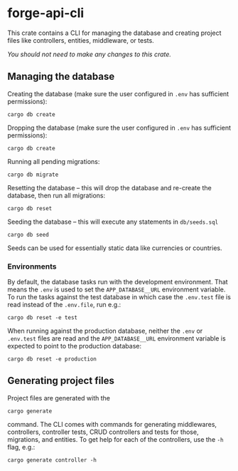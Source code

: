 # forge-api-cli

This crate contains a CLI for managing the database and creating project files like controllers, entities, middleware, or tests.

_You should not need to make any changes to this crate._

## Managing the database

Creating the database (make sure the user configured in `.env` has sufficient permissions):

```
cargo db create
```

Dropping the database (make sure the user configured in `.env` has sufficient permissions):

```
cargo db create
```

Running all pending migrations:

```
cargo db migrate
```

Resetting the database – this will drop the database and re-create the database, then run all migrations:

```
cargo db reset
```

Seeding the database – this will execute any statements in `db/seeds.sql`

```
cargo db seed
```

Seeds can be used for essentially static data like currencies or countries.

### Environments

By default, the database tasks run with the development environment. That means the `.env` is used to set the `APP_DATABASE__URL` environment variable. To run the tasks against the test database in which case the `.env.test` file is read instead of the `.env.file`, run e.g.:

```
cargo db reset -e test
```

When running against the production database, neither the `.env` or `.env.test` files are read and the `APP_DATABASE__URL` environment variable is expected to point to the production database:

```
cargo db reset -e production
```

## Generating project files

Project files are generated with the

```
cargo generate
```

command. The CLI comes with commands for generating middlewares, controllers, controller tests, CRUD controllers and tests for those, migrations, and entities. To get help for each of the controllers, use the `-h` flag, e.g.:

```
cargo generate controller -h
```
